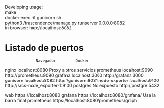 Developing usage:
<br>
make
<br>
docker exec -it gunicorn sh
<br>
python3 /trascendence/manage.py runserver 0.0.0.0:8082
<br>
In browser: http://localhost:8082


# Listado de puertos
                  Navegador         Docker
nginx           localhost:8080	Proxy a otros servicios
prometheus      localhost:9090	http://prometheus:9090
grafana         localhost:3000	http://grafana:3000
gunicorn	    localhost:8082	http://gunicorn:8081
node-exporter   localhost:9100	http://srcs-node_exporter-1:9100
postgres        No expuesto     http://postgre:5432


web         https://localhost:8080
grafana     https://localhost:8080/grafana/    Usa la barra final
prometheus  https://localhost:8080/prometheus/graph
 
